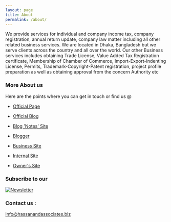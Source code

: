 ```yaml
---
layout: page
title: About
permalink: /about/
---
```


We provide services for individual and company income tax, company registration, annual return update, company law matter including all other related business services. We are located in Dhaka, Bangladesh but we serve clients across the country and all over the world. Our other Business services includes obtaining Trade License, Value Added Tax Registration certificate, Membership of Chamber of Commerce, Import-Export-Indenting License, Permits, Trademark-Copyright-Patent registration, project profile preparation as well as obtaining approval from the concern Authority etc

### More About us

Here are the points where you can get in touch or find us @

- [Official Page](https://hassanandassociates.biz)

- [Official Blog](https://blog.hassanandassociates.biz)

- [Blog 'Notes' Site](https://notes.hassanandassociates.biz)

- [Blogger](https://blogger.hassanandassociates.biz)

- [Business Site](http://hassanandassociates.business.site)

- [Internal Site](https://sites.google.com/site/taxadvisorbd)

- [Owner's Site](https://taxadvisor.com.bd)

### Subscribe to our 

<a href="https://hassanandassociates.us17.list-manage.com/subscribe/post?u=6a6b36ec67a083ef90b0364cd&amp;id=7ef9f5c6ed" target="_blank"><img src="https://diary.hassanandassociates.biz/images/logos/nw.png" alt="Newsletter" style="height: auto !important;width: auto !important;" ></a>

### Contact us :

[info@hassanandassociates.biz](mailto:info@hassanandassociates.biz)